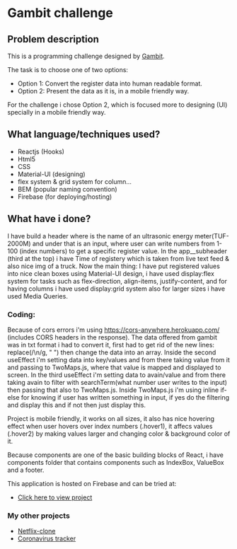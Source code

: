 # Gambit challenge

## Problem description

This is a programming challenge designed by [Gambit](https://github.com/gambit-labs/challenge).

The task is to choose one of two options:

- Option 1: Convert the register data into human readable format.
- Option 2: Present the data as it is, in a mobile friendly way.

For the challenge i chose Option 2, which is focused more to designing (UI) specially in a mobile friendly way.

## What language/techniques used?

- Reactjs (Hooks)
- Html5
- CSS
- Material-UI (designing)
- flex system & grid system for column...
- BEM (popular naming convention)
- Firebase (for deploying/hosting)

## What have i done?

I have build a header where is the name of an ultrasonic energy meter(TUF-2000M) and under that is an input, where user can write numbers from 1-100 (index numbers) to get a specific register value.
In the app\_\_subheader (third at the top) i have Time of registery which is taken from live text feed & also nice img of a truck.
Now the main thing: I have put registered values into nice clean boxes using Material-UI design, i have used display:flex system for tasks such as flex-direction, align-items, justify-content, and for having columns i have used display:grid system also for larger sizes i have used Media Queries.

### Coding:

Because of cors errors i'm using https://cors-anywhere.herokuapp.com/ (includes CORS headers in the response).
The data offered from gambit was in txt format i had to convert it, first had to get rid of the new lines: replace(/\n/g, " ") then change the data into an array. Inside the second useEffect i'm setting data into key/values and from there taking value from it and passing to TwoMaps.js, where that value is mapped and displayed to screen. In the third useEffect i'm setting data to avain/value and from there taking avain to filter with searchTerm(what number user writes to the input) then passing that also to TwoMaps.js. Inside TwoMaps.js i'm using inline if-else for knowing if user has written something in input, if yes do the filtering and display this and if not then just display this.

Project is mobile friendly, it works on all sizes, it also has nice hovering effect when user hovers over index numbers (.hover1), it affecs values (.hover2) by making values larger and changing color & background color of it.

Because components are one of the basic building blocks of React, i have components folder that contains components such as IndexBox, ValueBox and a footer.

This application is hosted on Firebase and can be tried at:

- [Click here to view project](https://gambit-challenge-3bc73.web.app/)

### My other projects

- [Netflix-clone](https://github.com/waleedd32/Netflix-clone)
- [Coronavirus tracker](https://github.com/waleedd32/covid-19-tracker)
